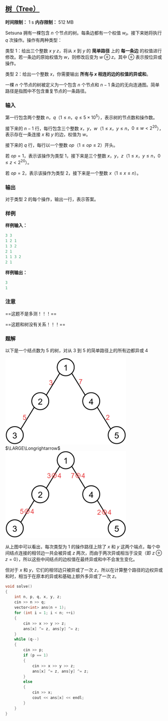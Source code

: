 ## [树（Tree）](https://codeforces.com/gym/104385/problem/I)

**时间限制：** 1 s
**内存限制：** 512 MB



Setsuna 拥有一棵包含 $n$ 个节点的树。每条边都有一个权值 $w_i$。接下来她将执行 $q$ 次操作。操作有两种类型：

类型 $1$：给出三个整数 $x\ y\ z$，将从 $x$ 到 $y$ 的 **简单路径** 上的 **每一条边** 的权值进行修改。若一条边的原始权值为 $w$，则修改后变为 $w \oplus z$。其中 $\oplus$ 表示按位异或操作。

类型 $2$：给出一个整数 $x$，你需要输出 **所有与 $x$ 相连的边的权值的异或和**。

一棵 $n$ 个节点的树被定义为一个包含 $n$ 个节点和 $n-1$ 条边的无向连通图。简单路径是指图中不包含重复节点的一条路径。







### 输入

第一行包含两个整数 $n$，$q$（$1 \le n$，$q \le 5 \times 10^5$），表示树的节点数和操作数。

接下来的 $n-1$ 行，每行包含三个整数 $x$，$y$，$w$（$1 \le x$，$y \le n$，$0 \le w < 2^{20}$），表示存在一条连接 $x$ 和 $y$ 的边，权值为 $w$。

接下来的 $q$ 行，每行以一个整数 $op$（$1 \le op \le 2$）开头。

若 $op=1$，表示该操作为类型 $1$，接下来是三个整数 $x$，$y$，$z$（$1 \le x$，$y \le n$，$0 \le z < 2^{20}$）。

若 $op=2$，表示该操作为类型 $2$，接下来是一个整数 $x$（$1 \le x \le n$）。





### 输出

对于类型 $2$ 的每个操作，输出一行，表示答案。





### 样例

**样例输入：**

```cpp
3 3
1 2 1
1 3 2
2 1
1 1 3 2
2 1
```



**样例输出：**

```cpp
3
1
```





### 注意

==这题不是多测！！！==

==这题和树没有关系！！！==





### 题解

以下是一个结点数为 $5$ 的树，对从 $3$ 到 $5$ 的简单路径上的所有边都异或 $4$

<img src="assets/2025-07-23-01.png" style="zoom:45%;" />            $\LARGE\Longrightarrow$            <img src="assets/2025-07-23-02.png" style="zoom:45%;" />

从上图中可以看出，每次类型为 $1$ 的操作路径上除了 $x$ 和 $y$ 这两个端点，每个中间结点连接的相邻边一共会被异或 $z$ 两次，而由于两次异或相当于没变（即 $z \oplus z = 0$），所以这些中间结点的边权值在最终异或和中不会发生变化。

但对于 $x$ 和 $y$，它们的相邻边只被异或了一次 $z$，所以在计算整个路径的边权异或和时，相当于在原本的异或和基础上额外多异或了一次 $z$。



```cpp
void solve()
{
	int n, p, q, x, y, z;
	cin >> n >> q;
	vector<int> ans(n + 1);
	for (int i = 1; i < n; ++i)
	{
		cin >> x >> y >> z;
		ans[x] ^= z, ans[y] ^= z;
	}
	while (q--)
	{
		cin >> p;
		if (p == 1)
		{
			cin >> x >> y >> z;
			ans[x] ^= z, ans[y] ^= z;
		}
		else
		{
			cin >> x;
			cout << ans[x] << endl;
		}
	}
}
```